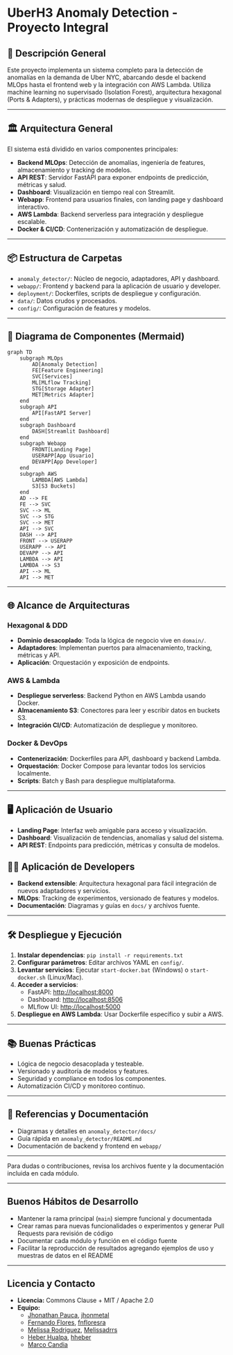 # UberH3 Anomaly Detection - Proyecto Integral

## 🚀 Descripción General
Este proyecto implementa un sistema completo para la detección de anomalías en la demanda de Uber NYC, abarcando desde el backend MLOps hasta el frontend web y la integración con AWS Lambda. Utiliza machine learning no supervisado (Isolation Forest), arquitectura hexagonal (Ports & Adapters), y prácticas modernas de despliegue y visualización.

---

## 🏛️ Arquitectura General
El sistema está dividido en varios componentes principales:
- **Backend MLOps**: Detección de anomalías, ingeniería de features, almacenamiento y tracking de modelos.
- **API REST**: Servidor FastAPI para exponer endpoints de predicción, métricas y salud.
- **Dashboard**: Visualización en tiempo real con Streamlit.
- **Webapp**: Frontend para usuarios finales, con landing page y dashboard interactivo.
- **AWS Lambda**: Backend serverless para integración y despliegue escalable.
- **Docker & CI/CD**: Contenerización y automatización de despliegue.

---

## 📦 Estructura de Carpetas
- `anomaly_detector/`: Núcleo de negocio, adaptadores, API y dashboard.
- `webapp/`: Frontend y backend para la aplicación de usuario y developer.
- `deployment/`: Dockerfiles, scripts de despliegue y configuración.
- `data/`: Datos crudos y procesados.
- `config/`: Configuración de features y modelos.

---

## 📐 Diagrama de Componentes (Mermaid)
```mermaid
graph TD
    subgraph MLOps
        AD[Anomaly Detection]
        FE[Feature Engineering]
        SVC[Services]
        ML[MLflow Tracking]
        STG[Storage Adapter]
        MET[Metrics Adapter]
    end
    subgraph API
        API[FastAPI Server]
    end
    subgraph Dashboard
        DASH[Streamlit Dashboard]
    end
    subgraph Webapp
        FRONT[Landing Page]
        USERAPP[App Usuario]
        DEVAPP[App Developer]
    end
    subgraph AWS
        LAMBDA[AWS Lambda]
        S3[S3 Buckets]
    end
    AD --> FE
    FE --> SVC
    SVC --> ML
    SVC --> STG
    SVC --> MET
    API --> SVC
    DASH --> API
    FRONT --> USERAPP
    USERAPP --> API
    DEVAPP --> API
    LAMBDA --> API
    LAMBDA --> S3
    API --> ML
    API --> MET
```

---

## 🌐 Alcance de Arquitecturas
### Hexagonal & DDD
- **Dominio desacoplado**: Toda la lógica de negocio vive en `domain/`.
- **Adaptadores**: Implementan puertos para almacenamiento, tracking, métricas y API.
- **Aplicación**: Orquestación y exposición de endpoints.

### AWS & Lambda
- **Despliegue serverless**: Backend Python en AWS Lambda usando Docker.
- **Almacenamiento S3**: Conectores para leer y escribir datos en buckets S3.
- **Integración CI/CD**: Automatización de despliegue y monitoreo.

### Docker & DevOps
- **Contenerización**: Dockerfiles para API, dashboard y backend Lambda.
- **Orquestación**: Docker Compose para levantar todos los servicios localmente.
- **Scripts**: Batch y Bash para despliegue multiplataforma.

---

## 🖥️ Aplicación de Usuario
- **Landing Page**: Interfaz web amigable para acceso y visualización.
- **Dashboard**: Visualización de tendencias, anomalías y salud del sistema.
- **API REST**: Endpoints para predicción, métricas y consulta de modelos.

## 👨‍💻 Aplicación de Developers
- **Backend extensible**: Arquitectura hexagonal para fácil integración de nuevos adaptadores y servicios.
- **MLOps**: Tracking de experimentos, versionado de features y modelos.
- **Documentación**: Diagramas y guías en `docs/` y archivos fuente.

---

## 🛠️ Despliegue y Ejecución
1. **Instalar dependencias**: `pip install -r requirements.txt`
2. **Configurar parámetros**: Editar archivos YAML en `config/`.
3. **Levantar servicios**: Ejecutar `start-docker.bat` (Windows) o `start-docker.sh` (Linux/Mac).
4. **Acceder a servicios**:
   - FastAPI: [http://localhost:8000](http://localhost:8000)
   - Dashboard: [http://localhost:8506](http://localhost:8506)
   - MLflow UI: [http://localhost:5000](http://localhost:5000)
5. **Despliegue en AWS Lambda**: Usar Dockerfile específico y subir a AWS.

---

## 📚 Buenas Prácticas
- Lógica de negocio desacoplada y testeable.
- Versionado y auditoría de modelos y features.
- Seguridad y compliance en todos los componentes.
- Automatización CI/CD y monitoreo continuo.

---

## 📖 Referencias y Documentación
- Diagramas y detalles en `anomaly_detector/docs/`
- Guía rápida en `anomaly_detector/README.md`
- Documentación de backend y frontend en `webapp/`

---

Para dudas o contribuciones, revisa los archivos fuente y la documentación incluida en cada módulo.

---

## Buenos Hábitos de Desarrollo
- Mantener la rama principal (`main`) siempre funcional y documentada  
- Crear ramas para nuevas funcionalidades o experimentos y generar Pull Requests para revisión de código  
- Documentar cada módulo y función en el código fuente  
- Facilitar la reproducción de resultados agregando ejemplos de uso y muestras de datos en el README

---

## Licencia y Contacto
- **Licencia:** Commons Clause + MIT / Apache 2.0
- **Equipo:**
  - [Jhonathan Pauca](mailto:jhonathan.pauca@unmsm.edu.pe), [jhonmetal](https://github.com/jhonmetal/)
  - [Fernando Flores](mailto:fernando.floresr@unmsm.edu.pe), [fnfloresra](https://github.com/fnfloresra)
  - [Melissa Rodriguez](mailto:melissa.rodriguezs@unmsm.edu.pe), [Melissadrrs](https://github.com/Melissadrrs)
  - [Heber Hualpa](mailto:heber.hualpa@unmsm.edu.pe), [hheber](https://github.com/hheber/)
  - [Marco Candia](mailto:marco.candia@unmsm.edu.pe)
  